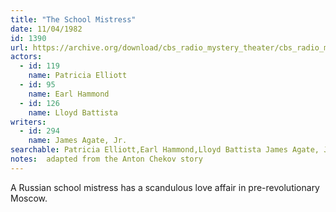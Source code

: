 ```yaml
---
title: "The School Mistress"
date: 11/04/1982
id: 1390
url: https://archive.org/download/cbs_radio_mystery_theater/cbs_radio_mystery_theater-1351-1399.zip/cbs_radio_mystery_theater-1351-1399%2Fcbsrmt_1390_the_school_mistress.mp3
actors:  
  - id: 119
    name: Patricia Elliott  
  - id: 95
    name: Earl Hammond  
  - id: 126
    name: Lloyd Battista
writers:  
  - id: 294
    name: James Agate, Jr.
searchable: Patricia Elliott,Earl Hammond,Lloyd Battista James Agate, Jr.
notes:  adapted from the Anton Chekov story
---
```

A Russian school mistress has a scandulous love affair in pre-revolutionary Moscow.